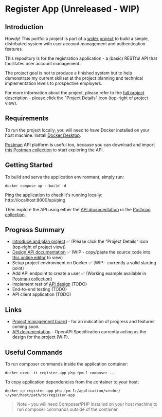 # Register App (Unreleased - WIP)

## Introduction
Howdy! This portfolio project is part of a [wider project](https://github.com/users/ajbleakley/projects/1) to build a simple, distributed system with user account management and authentication features.

This repository is for the registration application - a (basic) RESTful API that facilitates user account management.

The project goal is not to produce a finished system but to help demonstrate my current skillset at the project planning and technical implementation levels to prospective employers.

For more information about the project, please refer to the [full project description](https://github.com/users/ajbleakley/projects/1) - please click the "Project Details" icon (top-right of project view).

## Requirements

To run the project locally, you will need to have Docker installed on your host machine. Install [Docker Desktop](https://www.docker.com/products/docker-desktop/).

[Postman](https://www.postman.com/) API platform is useful too, because you can download and import [this Postman collection](docs/postman_collection.json) to start exploring the API.

## Getting Started

To build and serve the application environment, simply run:
```
docker compose up --build -d
```

Ping the application to check it's running locally: http://localhost:8000/api/ping

Then explore the API using either the [API documentation](docs/openapi.yaml) or the [Postman collection](docs/postman_collection.json).

## Progress Summary

- [Introduce and plan project](https://github.com/users/ajbleakley/projects/1) ✅ (Please click the "Project Details" icon (top-right of project view))
- [Design API documentation](docs/openapi.yaml) ✅ (WIP - copy/paste the source code into [this online editor](https://editor.swagger.io/) to view)
- Setup project environment on Docker ✅ (WIP - currently a solid starting point)
- Add API endpoint to create a user  ✅ (Working example available in [Postman collection](docs/postman_collection.json))
- Implement rest of [API design](docs/openapi.yaml) (TODO)
- End-to-end testing (TODO)
- API client application (TODO)

## Links

- [Project management board](https://github.com/users/ajbleakley/projects/1) - for an indication of progress and features coming soon.
- [API documentation](docs/openapi.yaml) - OpenAPI Specification currently acting as the design for the project (WIP).

## Useful Commands

To run composer commands inside the application container:
```
docker exec -it register-app-php-fpm-1 composer ...
```

To copy application dependencies from the container to your host:
```
docker cp register-app-php-fpm-1:/application/vendor/ ~/your/host/path/to/register-app
```
> Note - you will need Composer/PHP installed on your host machine to run composer commands outside of the container.
